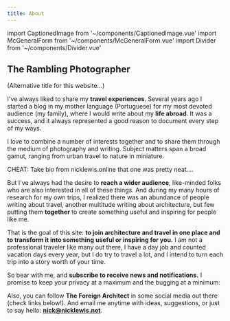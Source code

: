 ```yaml
---
title: About
---
```

import CaptionedImage from '~/components/CaptionedImage.vue'
import McGeneralForm from '~/components/McGeneralForm.vue'
import Divider from '~/components/Divider.vue'

<captioned-image alt="Me visiting the future tallest building in Beijing" caption="Me visiting the future tallest building in Beijing" imgFile="daniel.jpg" format="v"/>

## The Rambling Photographer

(Alternative title for this website...)

I've always liked to share my **travel experiences**. Several years ago I started a blog in my mother language (Portuguese) for my most devoted audience (my family), where I would write about my **life abroad**. It was a success, and it always represented a good reason to document every step of my ways.

I love to combine a number of interests together and to share them through the medium of photography and writing. Subject matters span a broad gamut, ranging from urban travel to nature in miniature. 

CHEAT: Take bio from nicklewis.online that one was pretty neat....


But I've always had the desire to **reach a wider audience**, like-minded folks who are also interested in all of these things. And during my many hours of research for my own trips, I realized there was an abundance of people writing about travel, another multitude writing about architecture, but few putting them **together** to create something useful and inspiring for people like me.

That is the goal of this site: **to join architecture and travel in one place and to transform it into something useful or inspiring for you.** I am not a professional traveler like many out there, I have a day job and counted vacation days every year, but I do try to travel a lot, and I intend to turn each trip into a story worth of your time.

So bear with me, and **subscribe to receive news and notifications.** I promise to keep your privacy at a maximum and the bugging at a minimum:

<mc-general-form />

Also, you can follow **The Foreign Architect** in some social media out there (check links below!). And email me anytime with ideas, suggestions, or just to say hello: **nick@nicklewis.net**.
